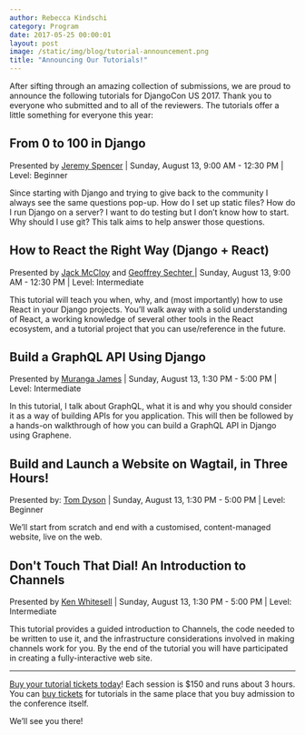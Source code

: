 ```yaml
---
author: Rebecca Kindschi
category: Program
date: 2017-05-25 00:00:01
layout: post
image: /static/img/blog/tutorial-announcement.png
title: "Announcing Our Tutorials!"
---
```


After sifting through an amazing collection of submissions, we are proud to announce the following tutorials for DjangoCon US 2017. Thank you to everyone who submitted and to all of the reviewers. The tutorials offer a little something for everyone this year:

## From 0 to 100 in Django

Presented by [Jeremy Spencer](https://twitter.com/jeremytiki) \| Sunday, August 13, 9:00 AM - 12:30 PM \| Level: Beginner

Since starting with Django and trying to give back to the community I always see the same questions pop-up.
How do I set up static files? How do I run Django on a server? I want to do testing but I don’t know how to start. Why should I use git?
This talk aims to help answer those questions.

## How to React the Right Way (Django + React)

Presented by [Jack McCloy](https://twitter.com/jackmccloy) and [Geoffrey Sechter
](https://twitter.com/gsechter) \| Sunday, August 13, 9:00 AM - 12:30 PM \| Level: Intermediate

This tutorial will teach you when, why, and (most importantly) how to use React in your Django projects. You’ll walk away with a solid understanding of React, a working knowledge of several other tools in the React ecosystem, and a tutorial project that you can use/reference in the future.

## Build a GraphQL API Using Django

Presented by [Muranga James](https://twitter.com/murangajames) \| Sunday, August 13, 1:30 PM - 5:00 PM \| Level: Intermediate

In this tutorial, I talk about GraphQL, what it is and why you should consider it as a way of building APIs for you application. This will then be followed by a hands-on walkthrough of how you can build a GraphQL API in Django using Graphene.

## Build and Launch a Website on Wagtail, in Three Hours!

Presented by: [Tom Dyson](https://twitter.com/tomd) \| Sunday, August 13, 1:30 PM - 5:00 PM \| Level: Beginner

We’ll start from scratch and end with a customised, content-managed website, live on the web.

## Don't Touch That Dial! An Introduction to Channels

Presented by [Ken Whitesell](https://twitter.com/KenWhitesell) \| Sunday, August 13, 1:30 PM - 5:00 PM \| Level: Intermediate

This tutorial provides a guided introduction to Channels, the code needed to be written to use it, and the infrastructure considerations involved in making channels work for you. By the end of the tutorial you will have participated in creating a fully-interactive web site.


***

[Buy your tutorial tickets today](https://ti.to/defna/djangocon-us-2017)! Each session is $150 and runs about 3 hours. You can [buy tickets](https://ti.to/defna/djangocon-us-2017) for tutorials in the same place that you buy admission to the conference itself.

We’ll see you there!
